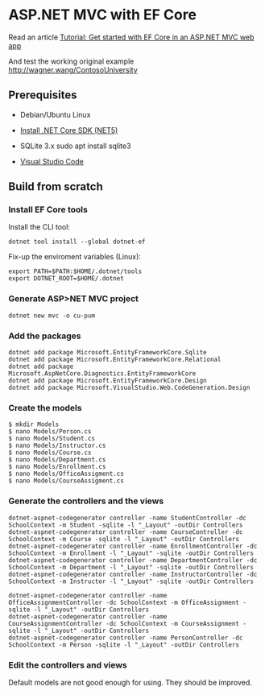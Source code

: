 # ASP.NET MVC with EF Core

Read an article [Tutorial: Get started with EF Core in an ASP.NET MVC web app](https://docs.microsoft.com/en-us/aspnet/core/data/ef-mvc/intro?view=aspnetcore-5.0)

And test the working original example http://wagner.wang/ContosoUniversity
## Prerequisites

* Debian/Ubuntu Linux
* [Install .NET Core SDK (NET5)](https://docs.microsoft.com/en-us/dotnet/core/install/linux)
* SQLite 3.x
        sudo apt install sqlite3

* [Visual Studio Code](https://code.visualstudio.com/download) 

## Build from scratch

### Install EF Core tools

Install the CLI tool:

    dotnet tool install --global dotnet-ef

Fix-up the enviroment variables (Linux):

    export PATH=$PATH:$HOME/.dotnet/tools
    export DOTNET_ROOT=$HOME/.dotnet

### Generate ASP>NET MVC project

    dotnet new mvc -o cu-pum

### Add the packages

    dotnet add package Microsoft.EntityFrameworkCore.Sqlite
    dotnet add package Microsoft.EntityFrameworkCore.Relational
    dotnet add package Microsoft.AspNetCore.Diagnostics.EntityFrameworkCore
    dotnet add package Microsoft.EntityFrameworkCore.Design
    dotnet add package Microsoft.VisualStudio.Web.CodeGeneration.Design

### Create the models

    $ mkdir Models
    $ nano Models/Person.cs
    $ nano Models/Student.cs
    $ nano Models/Instructor.cs
    $ nano Models/Course.cs
    $ nano Models/Department.cs
    $ nano Models/Enrollment.cs
    $ nano Models/OfficeAssigment.cs
    $ nano Models/CourseAssigment.cs    

### Generate the controllers and the views

    dotnet-aspnet-codegenerator controller -name StudentController -dc SchoolContext -m Student -sqlite -l "_Layout" -outDir Controllers
    dotnet-aspnet-codegenerator controller -name CourseController -dc SchoolContext -m Course -sqlite -l "_Layout" -outDir Controllers
    dotnet-aspnet-codegenerator controller -name EnrollmentController -dc SchoolContext -m Enrollment -l "_Layout" -sqlite -outDir Controllers
    dotnet-aspnet-codegenerator controller -name DepartmentController -dc SchoolContext -m Department -l "_Layout" -sqlite -outDir Controllers
    dotnet-aspnet-codegenerator controller -name InstructorController -dc SchoolContext -m Instructor -l "_Layout" -sqlite -outDir Controllers

    dotnet-aspnet-codegenerator controller -name OfficeAssignmentController -dc SchoolContext -m OfficeAssignment -sqlite -l "_Layout" -outDir Controllers
    dotnet-aspnet-codegenerator controller -name CourseAssignmentController -dc SchoolContext -m CourseAssignment -sqlite -l "_Layout" -outDir Controllers
    dotnet-aspnet-codegenerator controller -name PersonController -dc SchoolContext -m Person -sqlite -l "_Layout" -outDir Controllers

### Edit the controllers and views

Default models are not good enough for using. They should be improved.